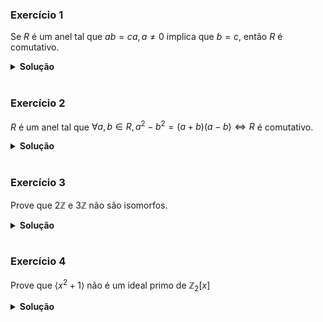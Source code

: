 ### Exercício 1

Se $R$ é um anel tal que $ab = ca, a \neq 0$ implica que $b = c$, então $R$ é comutativo.

<details>
<summary><strong>Solução</strong></summary><br>

Seja $a,b \in R$.

Se $a = 0$ ou $b = 0$, então $cd = dc = 0$.

Se $a,b \neq 0$, então

```math

\begin{aligned}
    ab &= c\\
    (ab)a &= ca\\
    a(ba) &= ca\\
    ba &= c
\end{aligned}

```

Logo, $R$ é comutativo.

</details>










<br>

### Exercício 2

$R$ é um anel tal que $\forall a,b \in R, a^2 - b^2 = (a+b)(a-b) \iff R$ é comutativo.

<details>
<summary><strong>Solução</strong></summary><br>

```math

\begin{aligned}

    (a+b)(a-b) &= a(a-b) + b(a-b)\\
    &= a^2 - ab + ba - b^2

\end{aligned}

```

Logo,

```math

\begin{aligned}

    (a+b)(a-b) = a^2 - b^2 &\iff (-ab + ba) = 0\\
    &\iff ab =ba

\end{aligned}

```

</details>










<br>

### Exercício 3

Prove que $2\mathbb{Z}$ e $3\mathbb{Z}$ não são isomorfos.

<details>
<summary><strong>Solução</strong></summary><br>

Suponha que exista um isomorfismo $f:2\mathbb{Z} \rightarrow 3\mathbb{Z}$

Assim, $f(2) = 3a$ para algum $a \in \mathbb{Z}$.

Então, calculamos $f(4)$ de duas formas diferentes:

1. $f(4) = f(2) + f(2) = 3a + 3a = 6a$
2. $f(4) = f(2) \cdot f(2) = 3a \cdot 3a = 9a^2$

Logo, $6a = 9a^2$, cuja única solução é $a = 0$.

Porém, $f(0) = 0 = f(2)$, o que contradiz com o fato de $f$ ser uma função injetora. Portanto, $2\mathbb{Z}$ e $3\mathbb{Z}$ não são isomorfos.

</details>










<br>

### Exercício 4

Prove que $\langle x^2 + 1 \rangle$ não é um ideal primo de $\mathbb{Z}_{2}[x]$

<details>
<summary><strong>Solução</strong></summary><br>

Seja $I = \langle x^2 + 1 \rangle$. Suponha que $I$ é primo em $\mathbb{Z}_{2}[x]$.

<br>

(1) Temos $\overline{1} = \overline{-1}$, o que leva a $x^2 + 1 = x^2 - 1$ em $\mathbb{Z}_{2}[x]$

(2) Se $\langle x^2 + 1 \rangle$ é primo em $\mathbb{Z}_{2}[x]$, então

```math
\mathbb{Z}_{2}[x] / \langle x^2 + 1 \rangle
```

é um domínio de integridade.

<br>

Neste quociente, $\overline{x^2 + 1} = \overline{0}$. Por outro lado, $0 = \overline{x^2 + 1} = \overline{x^2 - 1} = \overline{(x+1)}\overline{(x-1)}$.

Por ser um domínio de integridade, $\overline{x-1} \neq 0$ e $\overline{x+1} \neq 0$, o que é uma contradição.

Logo, $\langle x^2 + 1 \rangle$ não é ideal primo de $\mathbb{Z}_{2}[x]$


</details>
